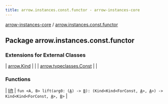 ```yaml
---
title: arrow.instances.const.functor - arrow-instances-core
---
```


[arrow-instances-core](../index.html) / [arrow.instances.const.functor](./index.html)

## Package arrow.instances.const.functor

### Extensions for External Classes

| [arrow.Kind](arrow.-kind/index.html) |  |
| [arrow.typeclasses.Const](arrow.typeclasses.-const/index.html) |  |

### Functions

| [lift](lift.html) | `fun <A, B> lift(arg0: (`[`A`](lift.html#A)`) -> `[`B`](lift.html#B)`): (Kind<Kind<ForConst, `[`A`](lift.html#A)`>, `[`A`](lift.html#A)`>) -> Kind<Kind<ForConst, `[`A`](lift.html#A)`>, `[`B`](lift.html#B)`>` |

